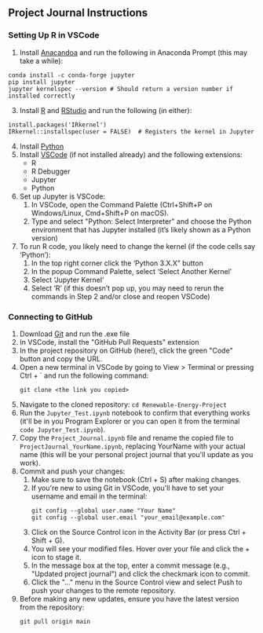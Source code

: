 ## Project Journal Instructions
### Setting Up R in VSCode
1. Install [Anacandoa](https://docs.anaconda.com/anaconda/install/windows/) and run the following in Anaconda Prompt (this may take a while):
  ```
  conda install -c conda-forge jupyter
  pip install jupyter
  jupyter kernelspec --version # Should return a version number if installed correctly
  ```
3. Install [R](https://www.r-project.org/) and [RStudio](https://posit.co/download/rstudio-desktop/) and run the following (in either):
  ```
  install.packages('IRkernel')
  IRkernel::installspec(user = FALSE)  # Registers the kernel in Jupyter
  ```
4. Install [Python](https://www.python.org/downloads/)
5. Install [VSCode](https://code.visualstudio.com/download) (if not installed already) and the following extensions:
   * R
   * R Debugger
   * Jupyter
   * Python
7. Set up Jupyter is VSCode:
   1. In VSCode, open the Command Palette (Ctrl+Shift+P on Windows/Linux, Cmd+Shift+P on macOS).
   2. Type and select "Python: Select Interpreter" and choose the Python environment that has Jupyter installed (it’s likely shown as a Python version)
9. To run R code, you likely need to change the kernel (if the code cells say ‘Python’):
    1. In the top right corner click the ‘Python 3.X.X” button
    2. In the popup Command Palette, select ‘Select Another Kernel’
    3. Select ‘Jupyter Kernel’
    4. Select ‘R’ (if this doesn’t pop up, you may need to rerun the commands in Step 2 and/or close and reopen VSCode)
  
### Connecting to GitHub
1. Download [Git](https://git-scm.com/downloads) and run the .exe file
2. In VSCode, install the "GitHub Pull Requests" extension
3. In the project repository on GitHub (here!), click the green "Code" button and copy the URL.
4. Open a new terminal in VSCode by going to View > Terminal or pressing Ctrl + ` and run the following command:
   ```
   git clone <the link you copied>
   ```
5. Navigate to the cloned repository: ```cd Renewable-Energy-Project```
6. Run the ```Jupyter_Test.ipynb``` notebook to confirm that everything works (it'll be in you Program Explorer or you can open it from the terminal ```code Jupyter_Test.ipynb```).
7. Copy the ```Project_Journal.ipynb``` file and rename the copied file to ```ProjectJournal_YourName.ipynb```, replacing YourName with your actual name (this will be your personal project journal that you'll update as you work).
8. Commit and push your changes:
   1. Make sure to save the notebook (Ctrl + S) after making changes.
   2. If you're new to using Git in VSCode, you'll have to set your username and email in the terminal:
      ```
      git config --global user.name "Your Name"
      git config --global user.email "your_email@example.com"
      ```
   4. Click on the Source Control icon in the Activity Bar (or press Ctrl + Shift + G).
   5. You will see your modified files. Hover over your file and click the + icon to stage it.
   6. In the message box at the top, enter a commit message (e.g., "Updated project journal") and click the checkmark icon to commit.
   7. Click the "..." menu in the Source Control view and select Push to push your changes to the remote repository.
9. Before making any new updates, ensure you have the latest version from the repository:
    ```
    git pull origin main
    ```
